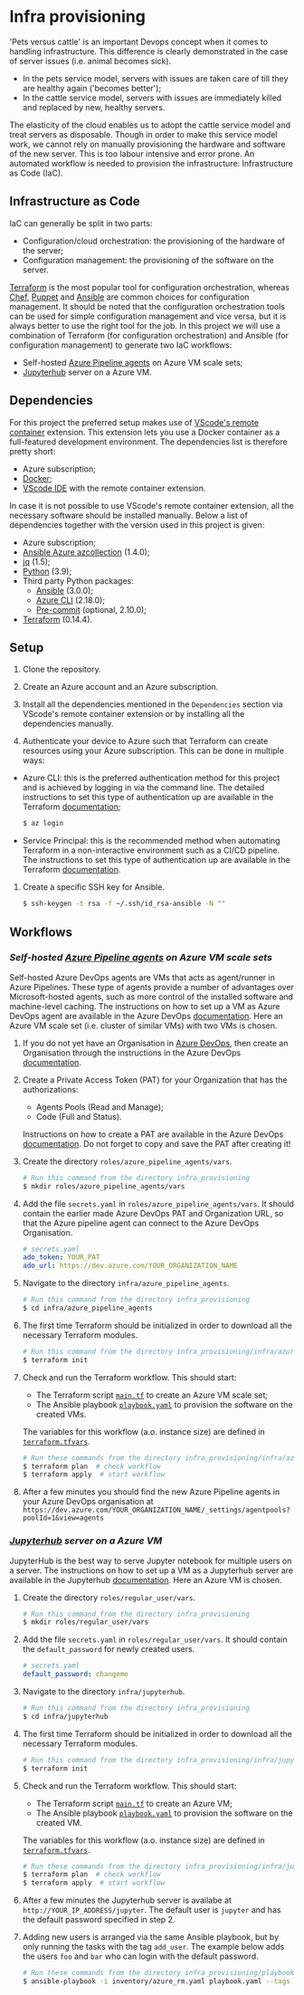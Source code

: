 # Infra provisioning

'Pets versus cattle' is an important Devops concept when it comes to handling infrastructure. 
This difference is clearly demonstrated in the case of server issues (i.e. animal becomes sick).

- In the pets service model, servers with issues are taken care of till they are healthy again ('becomes better');
- In the cattle service model, servers with issues are immediately killed and replaced by new, healthy servers.

The elasticity of the cloud enables us to adopt the cattle service model and treat servers as disposable. 
Though in order to make this service model work, we cannot rely on manually provisioning the hardware and software of the
new server. This is too labour intensive and error prone. An automated workflow is needed to provision the 
infrastructure: Infrastructure as Code (IaC).

## Infrastructure as Code

IaC can generally be split in two parts:

- Configuration/cloud orchestration: the provisioning of the hardware of the server;
- Configuration management: the provisioning of the software on the server.

[Terraform](https://www.terraform.io/) is the most popular tool for configuration orchestration, whereas 
[Chef](https://www.chef.io/), [Puppet](https://puppet.com/) and [Ansible](https://www.ansible.com/) are common choices for configuration management. It should be noted that the configuration orchestration
tools can be used for simple configuration management and vice versa, but it is always better to use the right tool for the job.
In this project we will use a combination of Terraform (for configuration orchestration) and Ansible (for configuration management) to generate two IaC workflows:

- Self-hosted [Azure Pipeline agents](https://docs.microsoft.com/en-us/azure/devops/pipelines/agents/agents?view=azure-devops&tabs=browser) on Azure VM scale sets;
- [Jupyterhub](https://jupyterhub.readthedocs.io/en/stable/#) server on a Azure VM.

## Dependencies

For this project the preferred setup makes use of [VScode's remote container](https://code.visualstudio.com/docs/remote/containers)
extension. This extension lets you use a Docker container as a full-featured development environment. The dependencies list is therefore pretty short:

- Azure subscription;
- [Docker](https://docs.docker.com/get-docker/);
- [VScode IDE](https://code.visualstudio.com/download) with the remote container extension.


In case it is not possible to use VScode's remote container extension, all the necessary software should be installed manually.
Below a list of dependencies together with the version used in this project is given:

- Azure subscription;
- [Ansible Azure azcollection](https://galaxy.ansible.com/azure/azcollection) (1.4.0);
- [jq](https://stedolan.github.io/jq/) (1.5);
- [Python](https://www.python.org/) (3.9);
- Third party Python packages:
    - [Ansible](https://pypi.org/project/ansible/) (3.0.0);
    - [Azure CLI](https://pypi.org/project/azure-cli/) (2.18.0);
    - [Pre-commit](https://pypi.org/project/pre-commit/) (optional, 2.10.0);
- [Terraform](https://www.terraform.io/downloads.html) (0.14.4).


## Setup

1. Clone the repository.

2. Create an Azure account and an Azure subscription.

3. Install all the dependencies mentioned in the `Dependencies` section via VScode's remote container extension or by installing all the dependencies manually.

4. Authenticate your device to Azure such that Terraform can create resources using your Azure subscription. This can be done in multiple ways:

- Azure CLI: this is the preferred authentication method for this project and is achieved by logging in via the command line. The detailed instructions to set this type of authentication up are available in the Terraform [documentation](https://registry.terraform.io/providers/hashicorp/azurerm/latest/docs/guides/azure_cli);

   ```bash
   $ az login
   ```

- Service Principal: this is the recommended method when automating Terraform in a non-interactive environment such as a CI/CD pipeline. The instructions to set this type of authentication up are available in the Terraform [documentation](https://registry.terraform.io/providers/hashicorp/azurerm/latest/docs/guides/service_principal_client_secret).

1. Create a specific SSH key for Ansible.

   ```bash
   $ ssh-keygen -t rsa -f ~/.ssh/id_rsa-ansible -N ""
   ```
## Workflows

### *Self-hosted [Azure Pipeline agents](https://docs.microsoft.com/en-us/azure/devops/pipelines/agents/agents?view=azure-devops&tabs=browser) on Azure VM scale sets*

Self-hosted Azure DevOps agents are VMs that acts as agent/runner in Azure Pipelines. These type of agents provide a number of advantages over Microsoft-hosted agents, such as more control of the installed software and machine-level caching. The instructions on how to set up a VM as Azure DevOps agent are available in the Azure DevOps [documentation](https://docs.microsoft.com/en-us/azure/devops/pipelines/agents/v2-linux?view=azure-devops). Here an Azure VM scale set (i.e. cluster of similar VMs) with two VMs is chosen.


1. If you do not yet have an Organisation in [Azure DevOps](https://dev.azure.com), then create an Organisation through the instructions in the Azure DevOps [documentation](https://docs.microsoft.com/en-us/azure/devops/organizations/accounts/create-organization?view=azure-devops#create-an-organization).
   
2. Create a Private Access Token (PAT) for your Organization that has the authorizations:
   
   - Agents Pools (Read and Manage);
   - Code (Full and Status). 

   Instructions on how to create a PAT are available in the Azure DevOps [documentation](https://docs.microsoft.com/en-us/azure/devops/organizations/accounts/use-personal-access-tokens-to-authenticate?view=azure-devops&tabs=preview-page#create-a-pat). Do not forget to copy and save the PAT after creating it!

3. Create the directory `roles/azure_pipeline_agents/vars`.

   ```bash
   # Run this command from the directory infra_provisioning
   $ mkdir roles/azure_pipeline_agents/vars
   ```

4. Add the file `secrets.yaml` in `roles/azure_pipeline_agents/vars`. It should contain the earlier made Azure DevOps PAT and Organization URL, so that the Azure pipeline agent can connect to the Azure DevOps Organisation.

   ```yaml
   # secrets.yaml
   ado_token: YOUR_PAT
   ado_url: https://dev.azure.com/YOUR_ORGANIZATION_NAME
   ```
 
5. Navigate to the directory `infra/azure_pipeline_agents`.
   
   ```bash
   # Run this command from the directory infra_provisioning
   $ cd infra/azure_pipeline_agents
   ```

6. The first time Terraform should be initialized in order to download all the necessary Terraform modules.

   ```bash
   # Run this command from the directory infra_provisioning/infra/azure_pipeline_agents
   $ terraform init
   ```

7. Check and run the Terraform workflow. This should start:
   - The Terraform script [`main.tf`](infra/azure_pipeline_agents/main.tf) to create an Azure VM scale set;
   - The Ansible playbook [`playbook.yaml`](playbooks/azure_pipeline_agents/playbook.yaml) to provision the software on the created VMs.

   The variables for this workflow (a.o. instance size) are defined in [`terraform.tfvars`](infra/azure_pipeline_agents/terraform.tfvars).

   ```bash
   # Run these commands from the directory infra_provisioning/infra/azure_pipeline_agents
   $ terraform plan  # check workflow
   $ terraform apply  # start workflow
   ```

8.  After a few minutes you should find the new Azure Pipeline agents in your Azure DevOps organisation at `https://dev.azure.com/YOUR_ORGANIZATION_NAME/_settings/agentpools?poolId=1&view=agents` 

### *[Jupyterhub](https://jupyterhub.readthedocs.io/en/stable/#) server on a Azure VM*

JupyterHub is the best way to serve Jupyter notebook for multiple users on a server. The instructions on how to set up a VM as a Jupyterhub server are available in the Jupyterhub [documentation](https://jupyterhub.readthedocs.io/en/stable/installation-guide-hard.html). Here an Azure VM is chosen.

1. Create the directory `roles/regular_user/vars`.

   ```bash
   # Run this command from the directory infra_provisioning
   $ mkdir roles/regular_user/vars
   ```

2. Add the file `secrets.yaml` in `roles/regular_user/vars`. It should contain the `default_password` for newly created users.

   ```yaml
   # secrets.yaml
   default_password: changeme
   ```

3. Navigate to the directory `infra/jupyterhub`.
   
   ```bash
   # Run this command from the directory infra_provisioning
   $ cd infra/jupyterhub
   ```

4. The first time Terraform should be initialized in order to download all the necessary Terraform modules.

   ```bash
   # Run this command from the directory infra_provisioning/infra/jupyterhub
   $ terraform init
   ```

5. Check and run the Terraform workflow. This should start:
   - The Terraform script [`main.tf`](infra/jupyterhub/main.tf) to create an Azure VM;
   - The Ansible playbook [`playbook.yaml`](playbooks/jupyterhub/playbook.yaml) to provision the software on the created VM.

   The variables for this workflow (a.o. instance size) are defined in [`terraform.tfvars`](infra/jupyterhub/terraform.tfvars).

   ```bash
   # Run these commands from the directory infra_provisioning/infra/jupyterhub
   $ terraform plan  # check workflow
   $ terraform apply  # start workflow
   ```

6.  After a few minutes the Jupyterhub server is availabe at `http://YOUR_IP_ADDRESS/jupyter`. The default user is `jupyter` and has the default password specified in step 2.
   
7. Adding new users is arranged via the same Ansible playbook, but by only running the tasks with the tag `add_user`. The example below adds the users `foo` and `bar` who can login with the default password.

   ```bash
   # Run these commands from the directory infra_provisioning/playbooks/jupyterhub
   $ ansible-playbook -i inventory/azure_rm.yaml playbook.yaml --tags add_user --e '{"new_users":["foo","bar"]}'

   ```
